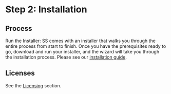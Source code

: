[title]: # (2. Installation)
[tags]: # (Install)
[priority]: # (1000)

# Step 2: Installation

## Process

Run the Installer: SS comes with an installer that walks you through the entire process from start to finish. Once you have the prerequisites ready to go, download and run your installer, and the wizard will take you through the installation process. Please see our [installation guide](https://thycotic.force.com/support/s/article/Installation-Guides-Secret-Server/).

## Licenses

See the [Licensing](../../secret-server-setup/licensing/index.md) section.
